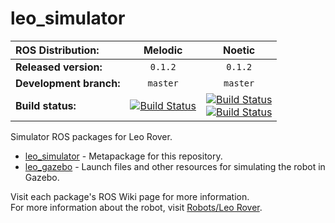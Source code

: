 # leo_simulator

| ROS Distribution: | Melodic | Noetic |
|:---|:---:|:---:|
| **Released version:** | `0.1.2` | `0.1.2` |
| **Development branch:** | `master` | `master` |
| **Build status:** | [![Build Status](http://build.ros.org/job/Mdev__leo_simulator__ubuntu_bionic_amd64/badge/icon)](http://build.ros.org/job/Mdev__leo_simulator__ubuntu_bionic_amd64/) | [![Build Status](http://build.ros.org/job/Ndev__leo_simulator__ubuntu_focal_amd64/badge/icon)](http://build.ros.org/job/Ndev__leo_simulator__ubuntu_focal_amd64/) <br> [![Build Status](http://build.ros.org/job/Ndev_db__leo_simulator__debian_buster_amd64/badge/icon)](http://build.ros.org/job/Ndev_db__leo_simulator__debian_buster_amd64/) |

Simulator ROS packages for Leo Rover.

* [leo_simulator] - Metapackage for this repository.
* [leo_gazebo] - Launch files and other resources for simulating the robot in Gazebo.

Visit each package's ROS Wiki page for more information. \
For more information about the robot, visit [Robots/Leo Rover].

[leo_simulator]: http://wiki.ros.org/leo_simulator
[leo_gazebo]: http://wiki.ros.org/leo_gazebo
[Robots/Leo Rover]: http://wiki.ros.org/Robots/Leo%20Rover
